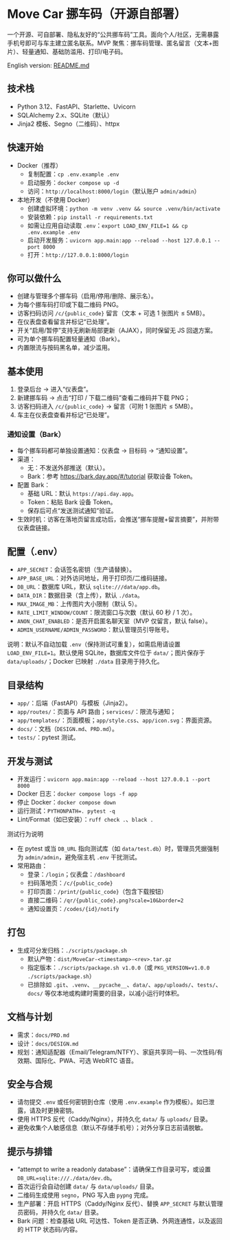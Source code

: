 # Move Car 挪车码（开源自部署）

一个开源、可自部署、隐私友好的“公共挪车码”工具。面向个人/社区，无需暴露手机号即可与车主建立匿名联系。MVP 聚焦：挪车码管理、匿名留言（文本+图片）、轻量通知、基础防滥用、打印/电子码。

English version: [README.md](README.md)

## 技术栈
- Python 3.12、FastAPI、Starlette、Uvicorn
- SQLAlchemy 2.x、SQLite（默认）
- Jinja2 模板、Segno（二维码）、httpx

## 快速开始
- Docker（推荐）
  - 复制配置：`cp .env.example .env`
  - 启动服务：`docker compose up -d`
  - 访问：`http://localhost:8000/login`（默认账户 `admin/admin`）
- 本地开发（不使用 Docker）
  - 创建虚拟环境：`python -m venv .venv && source .venv/bin/activate`
  - 安装依赖：`pip install -r requirements.txt`
  - 如需让应用自动读取 `.env`：`export LOAD_ENV_FILE=1 && cp .env.example .env`
  - 启动开发服务：`uvicorn app.main:app --reload --host 127.0.0.1 --port 8000`
  - 打开：`http://127.0.0.1:8000/login`

## 你可以做什么
- 创建与管理多个挪车码（启用/停用/删除、展示名）。
- 为每个挪车码打印或下载二维码 PNG。
- 访客扫码访问 `/c/{public_code}` 留言（文本 + 可选 1 张图片 ≤ 5MB）。
- 在仪表盘查看留言并标记“已处理”。
- 开关“启用/暂停”支持无刷新局部更新（AJAX），同时保留无 JS 回退方案。
- 可为单个挪车码配置轻量通知（Bark）。
- 内置限流与按码黑名单，减少滥用。

## 基本使用
1) 登录后台 → 进入“仪表盘”。
2) 新建挪车码 → 点击“打印 / 下载二维码”查看二维码并下载 PNG；
3) 访客扫码进入 `/c/{public_code}` → 留言（可附 1 张图片 ≤ 5MB）。
4) 车主在仪表盘查看并标记“已处理”。

### 通知设置（Bark）
- 每个挪车码都可单独设置通知：仪表盘 → 目标码 → “通知设置”。
- 渠道：
  - 无：不发送外部推送（默认）。
  - Bark：参考 https://bark.day.app/#/tutorial 获取设备 Token。
- 配置 Bark：
  - 基础 URL：默认 `https://api.day.app`。
  - Token：粘贴 Bark 设备 Token。
  - 保存后可点“发送测试通知”验证。
- 生效时机：访客在落地页留言成功后，会推送“挪车提醒+留言摘要”，并附带仪表盘链接。

## 配置（.env）
- `APP_SECRET`：会话签名密钥（生产请替换）。
- `APP_BASE_URL`：对外访问地址，用于打印页/二维码链接。
- `DB_URL`：数据库 URL，默认 `sqlite:///data/app.db`。
- `DATA_DIR`：数据目录（含上传），默认 `./data`。
- `MAX_IMAGE_MB`：上传图片大小限制（默认 5）。
- `RATE_LIMIT_WINDOW/COUNT`：限流窗口与次数（默认 60 秒 / 1 次）。
- `ANON_CHAT_ENABLED`：是否开启匿名聊天室（MVP 仅留言，默认 false）。
- `ADMIN_USERNAME/ADMIN_PASSWORD`：默认管理员引导账号。

说明：默认不自动加载 `.env`（保持测试可重复），如需启用请设置 `LOAD_ENV_FILE=1`。默认使用 SQLite，数据库文件位于 `data/`；图片保存于 `data/uploads/`；Docker 已映射 `./data` 目录用于持久化。

## 目录结构
- `app/`：后端（FastAPI）与模板（Jinja2）。
- `app/routes/`：页面与 API 路由；`services/`：限流与通知；
- `app/templates/`：页面模板；`app/style.css`、`app/icon.svg`：界面资源。
- `docs/`：文档（`DESIGN.md`、`PRD.md`）。
- `tests/`：pytest 测试。

## 开发与测试
- 开发运行：`uvicorn app.main:app --reload --host 127.0.0.1 --port 8000`
- Docker 日志：`docker compose logs -f app`
- 停止 Docker：`docker compose down`
- 运行测试：`PYTHONPATH=. pytest -q`
- Lint/Format（如已安装）：`ruff check .`、`black .`

测试行为说明
- 在 pytest 或当 `DB_URL` 指向测试库（如 `data/test.db`）时，管理员凭据强制为 `admin/admin`，避免宿主机 `.env` 干扰测试。
- 常用路由：
  - 登录：`/login`；仪表盘：`/dashboard`
  - 扫码落地页：`/c/{public_code}`
  - 打印页面：`/print/{public_code}`（包含下载按钮）
  - 直接二维码：`/qr/{public_code}.png?scale=10&border=2`
  - 通知设置页：`/codes/{id}/notify`

## 打包
- 生成可分发归档：`./scripts/package.sh`
  - 默认产物：`dist/MoveCar-<timestamp>-<rev>.tar.gz`
  - 指定版本：`./scripts/package.sh v1.0.0`（或 `PKG_VERSION=v1.0.0 ./scripts/package.sh`）
  - 已排除如 `.git`、`.venv`、`__pycache__`、`data/`、`app/uploads/`、`tests/`、`docs/` 等仅本地或构建时需要的目录，以减小运行时体积。

## 文档与计划
- 需求：`docs/PRD.md`
- 设计：`docs/DESIGN.md`
- 规划：通知适配器（Email/Telegram/NTFY）、家庭共享同一码、一次性码/有效期、国际化、PWA、可选 WebRTC 语音。

## 安全与合规
- 请勿提交 `.env` 或任何密钥到仓库（使用 `.env.example` 作为模板）。如已泄露，请及时更换密钥。
- 使用 HTTPS 反代（Caddy/Nginx），并持久化 `data/` 与 `uploads/` 目录。
- 避免收集个人敏感信息（默认不存储手机号）；对外分享日志前请脱敏。

## 提示与排错
- “attempt to write a readonly database”：请确保工作目录可写，或设置 `DB_URL=sqlite:///./data/dev.db`。
- 首次运行会自动创建 `data/` 与 `data/uploads/` 目录。
- 二维码生成使用 `segno`，PNG 写入由 `pypng` 完成。
- 生产部署：开启 HTTPS（Caddy/Nginx 反代）、替换 `APP_SECRET` 与默认管理员密码，并持久化 `data/` 目录。
- Bark 问题：检查基础 URL 可达性、Token 是否正确、外网连通性，以及返回的 HTTP 状态码/内容。
